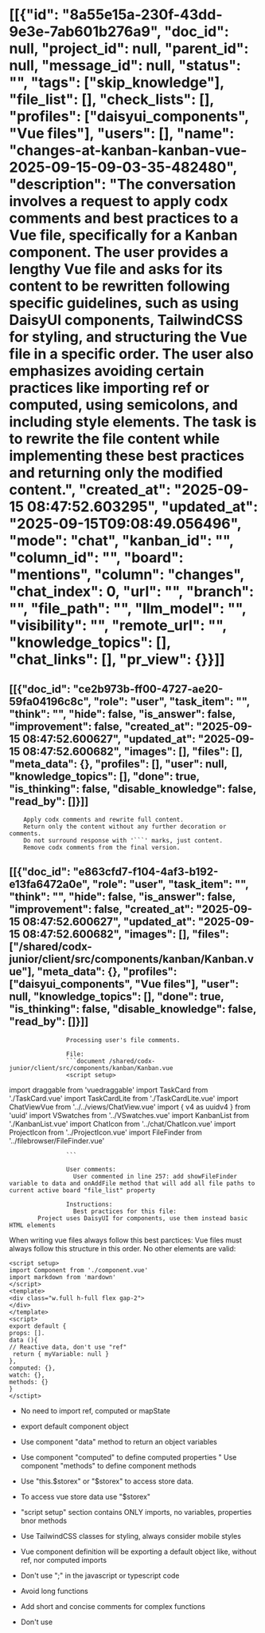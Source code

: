 # [[{"id": "8a55e15a-230f-43dd-9e3e-7ab601b276a9", "doc_id": null, "project_id": null, "parent_id": null, "message_id": null, "status": "", "tags": ["skip_knowledge"], "file_list": [], "check_lists": [], "profiles": ["daisyui_components", "Vue files"], "users": [], "name": "changes-at-kanban-kanban-vue-2025-09-15-09-03-35-482480", "description": "The conversation involves a request to apply codx comments and best practices to a Vue file, specifically for a Kanban component. The user provides a lengthy Vue file and asks for its content to be rewritten following specific guidelines, such as using DaisyUI components, TailwindCSS for styling, and structuring the Vue file in a specific order. The user also emphasizes avoiding certain practices like importing ref or computed, using semicolons, and including style elements. The task is to rewrite the file content while implementing these best practices and returning only the modified content.", "created_at": "2025-09-15 08:47:52.603295", "updated_at": "2025-09-15T09:08:49.056496", "mode": "chat", "kanban_id": "", "column_id": "", "board": "mentions", "column": "changes", "chat_index": 0, "url": "", "branch": "", "file_path": "", "llm_model": "", "visibility": "", "remote_url": "", "knowledge_topics": [], "chat_links": [], "pr_view": {}}]]
## [[{"doc_id": "ce2b973b-ff00-4727-ae20-59fa04196c8c", "role": "user", "task_item": "", "think": "", "hide": false, "is_answer": false, "improvement": false, "created_at": "2025-09-15 08:47:52.600627", "updated_at": "2025-09-15 08:47:52.600682", "images": [], "files": [], "meta_data": {}, "profiles": [], "user": null, "knowledge_topics": [], "done": true, "is_thinking": false, "disable_knowledge": false, "read_by": []}]]

        Apply codx comments and rewrite full content.
        Return only the content without any further decoration or comments.
        Do not surround response with '```' marks, just content.
        Remove codx comments from the final version.
        
## [[{"doc_id": "e863cfd7-f104-4af3-b192-e13fa6472a0e", "role": "user", "task_item": "", "think": "", "hide": false, "is_answer": false, "improvement": false, "created_at": "2025-09-15 08:47:52.600627", "updated_at": "2025-09-15 08:47:52.600682", "images": [], "files": ["/shared/codx-junior/client/src/components/kanban/Kanban.vue"], "meta_data": {}, "profiles": ["daisyui_components", "Vue files"], "user": null, "knowledge_topics": [], "done": true, "is_thinking": false, "disable_knowledge": false, "read_by": []}]]

                    Processing user's file comments.
                  
                    File:
                    ```document /shared/codx-junior/client/src/components/kanban/Kanban.vue
                    <script setup>
import draggable from 'vuedraggable'
import TaskCard from './TaskCard.vue'
import TaskCardLite from './TaskCardLite.vue'
import ChatViewVue from '../../views/ChatView.vue'
import { v4 as uuidv4 } from 'uuid'
import VSwatches from '../VSwatches.vue'
import KanbanList from './KanbanList.vue'
import ChatIcon from '../chat/ChatIcon.vue'
import ProjectIcon from '../ProjectIcon.vue'
import FileFinder from '../filebrowser/FileFinder.vue'
</script>

<template>
  <div class="h-full px-2" v-if="kanban?.boards">
    <div class="flex flex-col gap-2" v-if="!$projects.activeChat && !board">
      <div class="font-bold" v-if="topProjects?.length">Related projects</div>
      <div class="grid grid-cols-1 md:grid-cols-4 gap-4" v-if="$storex.projects.childProjects">
        <ProjectIcon v-for="project in topProjects" :key="project.project_id"
          :project="project" 
          :online="true" 
          :right="false"
          @click="$projects.setActiveProject(project)"
          />
      </div>
      
      <div v-if="lastUpdatedTasks?.length">
        <h1 class="px-2 text-2xl font-bold mb-4 flex justify-between">
          <div>Last tasks</div>
        </h1>
        <div class="grid grid-cols-2 grid-flow-row gap-2">
          <TaskCardLite @click="$projects.setActiveChat(task)" 
            :task="task" class="click h-40 overflow-hidden border rounded-md border-slate-600" v-for="task in lastUpdatedTasks" :key="task.id"/>
        </div>
      </div>

      <h1 class="px-2 text-2xl font-bold mb-4 flex justify-between">
        <div>Boards Dashboard</div>
        <input type="text" v-model="boardFilter" class="input input-sm input-bordered" placeholder="Search boards" />
        <button class="btn btn-sm btn-warning btn-outline" @click="showNewBoardModal">
          New kanban
        </button>
      </h1>
      <KanbanList
        :boards="filteredParentBoards"
        @select="selectBoard"
        @edit="onEditBoard"
        @new="showNewBoardModal"
        @delete="onDeleteBoard"
      />
    </div>

    <ChatViewVue
      class="h-full"
      @chats="onChatEditDone"
      @sub-task="createSubTask"
      @sub-tasks="createSubTasks"
      @chat="$projects.setActiveChat($event)"
      :kanban="activeBoard"
      :chat="$projects.activeChat"
      v-if="$projects.activeChat"
    />
    <div class="flex flex-col h-full" v-if="!$projects.activeChat && showKanban">
      <div class="flex gap-4 items-center">
        <div class="flex gap-2 items-center">
          <div tabindex="0" class="text-xl py-1 px-2 cursor-pointer flex items-center gap-2" @click="toggleDropdown">
            <button class="btn btn-sm" @click="selectBoard(parentBoard?.title)">
              <i class="fa-solid fa-caret-left"></i>
            </button>
            {{ activeBoard?.title }}
          </div>
        </div>
        <div class="grow"></div>
        <div class="flex gap-2 items-center">
          <div class="grow input input-sm input-bordered flex items-center gap-2">
            <input type="text" :class="{ hidden: !searchVisible }" v-model="filter" class="grow" placeholder="Search..." />
            <span class="cursor-pointer" v-if="filter" @click.stop="[filter = '', searchVisible = false]">
              <i class="fa-regular fa-circle-xmark"></i>
            </span>
            <span v-else><i class="fa-solid fa-filter click" @click="searchVisible = !searchVisible"></i></span>
          </div>
          <button class="btn btn-sm" @click="showColumnModal = true">
            <i class="fa-solid fa-table-columns"></i>
          </button>
          <div class="dropdown dropdown-left">
            <div tabindex="0" class="btn btn-sm mt-1">
              <i class="fa-solid fa-ellipsis-vertical"></i>
            </div>
            <ul tabindex="0" class="dropdown-content menu bg-base-100 rounded-box z-[1] w-52 p-2 shadow">
              <li @click="addNewFile"><a><i class="fa-solid fa-plus"></i> File</a></li>
              <li @click="showColumnModal = true"><a><i class="fa-solid fa-plus"></i> Column</a></li>
              <li @click="showNewBoardModal"><a><i class="fa-solid fa-plus"></i> Board</a></li>
              <li @click="addFile"><a><i class="fa-solid fa-plus"></i> File</a></li>
              <li @click="showChildrenBoards = !showChildrenBoards"><a><i class="fa-solid fa-eye"></i> Show Boards</a></li>
            </ul>
          </div>
        </div>
      </div>
      <div class="mt-3 grow relative flex flex-col gap-2">
        <div class="transition-all pb-2" v-if="showChildrenBoards">
          <KanbanList
            class="mb-2"
            :boards="childBoards"
            :options="{ addNew: false }"
            @select="selectBoard"
            @edit="onEditBoard"
            @new="showNewBoardModal"
          />
        </div>
        
        <draggable
          v-model="filteredColumns"
          group="columns"
          itemKey="id"
          :disabled="$ui.isMobile"
          @end="onColumnTaskListChanged"
          class="min-h-60 grid grid-flow-col overflow-x-scroll relative gap-2 justify-start"
        >
          <template #item="{ element: column }">
            <div class="bg-info/20 rounded-lg px-3 py-3 w-80 rounded overflow-auto h-full flex flex-col"
              :class="column.color && 'border-t-4'"
              :style="{ borderColor: column.color }"
            >
              <div class="group font-semibold font-sans tracking-wide text-sm flex gap-2 items-center">
                <div class="cursor-pointer w-6 h-6 flex items-center justify-center rounded-md group shadow-lg bg-base-100" 
                  :style="{ backgroundColor: column.color }" @click="openColumnPropertiesModal(column)">
                  <span class="hidden group-hover:block">
                    <i class="fa-solid fa-pen-to-square"></i>
                  </span>
                </div>
                <div class="flex gap-2 items-center grow">
                  <div>{{column.title}}</div>
                </div>
                <div class="flex gap-2 items-center">
                  <div class="dropdown dropdown-end">
                    <div tabindex="0" role="button" class="btn btn-sm m-1 flex items-center">
                      <span v-if="column.tasks?.length">({{ column.tasks.length }})</span>
                      <i class="mt-1 fa-solid fa-plus"></i>
                    </div>
                    <ul tabindex="0" class="dropdown-content menu bg-base-100 rounded-box z-[1] w-52 p-2 shadow">
                      <li class="flex gap-2" @click="newTask(column.title, 'chat')">
                        <a><ChatIcon mode="chat" /> Chat</a>
                      </li>
                      <li class="flex gap-2" @click="newTask(column.title, 'task')">
                        <a><ChatIcon mode="task" /> Document</a>
                      </li>
                      <li class="flex gap-2" @click="newTask(column.title, 'topic')">
                        <a><ChatIcon mode="topic" /> Discussion</a>
                      </li>
                      <li class="flex gap-2" @click="newTask(column.title, 'prview')">
                        <a><ChatIcon mode="prview" /> Changes review</a>
                      </li>
                      <li class="flex gap-2" @click="importTask(column.title)">
                        <a>Import task</a>
                      </li>
                    </ul>
                  </div>
                </div>
              </div>
              <div class="grow overflow-y-auto">
                <draggable
                  v-model="column.tasks"
                  group="tasks"
                  itemKey="id"
                  :disabled="$ui.isMobile"
                  @end="onColumnTaskListChanged(column)"
                  class="mt-3"
                >
                  <template #item="{ element: task }">
                    <task-card
                      v-if="taskMatchesFilter(task)"
                      :task="task"
                      :itemKey="'id'"
                      class="cursor-pointer bg-base-100 overflow-hidden mt-2"
                      :class="[lastUpdatedTask.id == task.id ? 'border boder-primary border-dashed':'',
                        (column.showSubTasks !== false) || !task.parent_id ? '' : 'hidden'
                      ]"
                      @click="openChat(task)"
                    />
                  </template>
                </draggable>
              </div>
            </div>
          </template>
        </draggable>
      </div>
    </div>
    <modal v-if="showBoardModal">
      <h2 class="font-bold text-3xl">{{ editBoard ? 'Edit Board' : 'Add New Board' }}</h2>
      <div class="collapse bg-contain"
        :style="`background-image:url('${ newBoardBackground }')`"
      >
        <input type="radio" name="newboard"  v-model="newBoardType" value="manual" />
        <div class="hidden collapse-title text-xl font-medium"><i class="fa-solid fa-gear"></i> Manual settings</div>
        <div class="collapse-content">
          <div class="text-xl text-info font-bold" v-if="activeBoard">Parent {{ activeBoard.title }}</div>
          <input type="text" v-model="newBoardName" placeholder="Enter board name" class="input input-bordered w-full mt-2"/>
          <input type="text" v-model="newBoardDescription" placeholder="Enter board description" class="input input-bordered w-full mt-2"/>
          <input type="text" v-model="newBoardBackground" placeholder="Enter board backgorund image" class="input input-bordered w-full mt-2"/>
          <select v-model="newBoardParent" class="select select-bordered w-full mt-2">
            <option v-for="board in boards" :key="board.id" :value="board.id">{{ board.title }}</option>
          </select>
        </div>
      </div>
      <div class="collapse hidden">
        <input type="radio" name="newboard" v-model="newBoardType" value="issue" />
        <div class="collapse-title text-xl font-medium"><i class="fa-solid fa-link"></i> From issue</div>
        <div class="collapse-content">
          <input type="text" v-model="newBoardIssueLink" placeholder="Enter isue url" class="input input-bordered w-full mt-2"/>
        </div>
      </div>

      <div class="modal-action">
        <button class="btn" @click="addOrUpdateBoard" :disabled="isBoardNameTaken || !newBoardName">Save</button>
        <button class="btn" @click="showBoardModal = false">Cancel</button>
      </div>
    </modal>
    <modal v-if="showColumnModal">
      <h2 class="font-bold text-lg">Add/Edit Column</h2>
      <div class="flex gap-1 items-center">
        <VSwatches v-model="columnColor" class="h-full mt-1" />
        <input type="text" v-model="columnTitle" placeholder="Enter column name"
          class="grow input input-bordered w-full"/>
        
      </div>
      <span v-if="editColumnError" class="text-error">{{ editColumnError }}</span>
      <div class="modal-action">
        <button class="btn" @click="addOrUpdateColumn">OK</button>
        <button class="btn" @click="showColumnModal = false">Cancel</button>
        <button class="btn btn-error" @click="deleteColumn">Delete</button>
        <div class="text-error text-xs" v-if="confirmDeleteColumn">
          Are you sure you want to delete this column? 
          All tasks will be removed.
        </div>
      </div>
      <div class="badge badge-error" v-if="editColumnError">{{ editColumnError }}</div>
    </modal>
    <modal v-if="showImportModalForColumn">
      <h2 class="font-bold text-lg">Import Task</h2>
      <div class="form-control">
        <label class="label cursor-pointer">
          <span class="label-text">Import from clipboard</span> 
          <input type="radio" name="importOptions" value="clipboard" v-model="importOption" class="radio" />
        </label>
        <label class="label cursor-pointer">
          <span class="label-text">Import from URL</span> 
          <input type="radio" name="importOptions" value="url" v-model="importOption" class="radio" />
        </label>
        <input v-if="importOption === 'url'" type="text" v-model="importUrl" placeholder="Paste URL here" class="input input-bordered w-full mt-2"/>
      </div>
      <div class="modal-action">
        <button class="btn" @click="confirmImportTask">Import</button>
        <button class="btn" @click="showImportModalForColumn = false">Cancel</button>
      </div>
    </modal>
    <modal close="true" @close="showFileFinder = false" v-if="showFileFinder">
      <FileFinder @select="onAddFile" />
      @codx-ok, please-wait...: add showFileFinder variable to data and onAddFile method that will add all file paths to current active board "file_list" property
    </modal>
  </div>
</template>

<script>
const ALL_BOARD_TITLE_ID = '$ALL'
const FILES_COLUMN = '__files__'
export default {
  data() {
    return {
      boardFilter: '',
      filter: null,
      showBoardModal: false,
      showColumnModal: false,
      newBoardType: 'manual',
      newBoardIssueLink: '',
      newBoardName: '',
      newBoardDescription: '',
      newBoardBackground: '',
      newBoardBranch: '',
      newBoardParent: null,
      columnTitle: '',
      columnColor: '#000000',
      isDropdownOpen: false,
      selectedColumn: null,
      editColumnError: null,
      columns: [],
      selectedTemplate: null,
      showChildrenBoards: false,
      editBoard: null,
      originalBoardName: null,
      filteredColumns: [],
      confirmDeleteColumn: false,
      showImportModalForColumn: null,
      importOption: 'clipboard',
      importUrl: '',
      searchVisible: false
    }
  },
  created() {
    this.projectChanged()
  },
  computed: {
    topProjects() {
      const children = this.$storex.projects.childProjects
      const parent = this.$project.parentProject
      return parent ? [parent, ...children] : children
    },
    filteredParentBoards() {
      return this.parentBoards.filter(board => 
        board.title.toLowerCase().includes(this.boardFilter.toLowerCase())
      )
    },
    board() {
      return this.$projects.activeBoard
    },
    lastUpdatedTask() {
      return this.visibleTasks.sort((a, b) => 
        (a.updated_at || new Date(1900, 1, 1)) > 
        (b.updated_at || new Date(1900, 1, 1)) ? -1 : 1)
        .slice(0, 1)[0] || {}
    },
    lastUpdatedTasks() {
      return this.chats.sort((a, b) => 
        (a.updated_at || new Date(1900, 1, 1)) > 
        (b.updated_at || new Date(1900, 1, 1)) ? -1 : 1)
        .slice(0, 3) || []
    },
    showKanban() {
      return this.kanban && this.activeKanbanBoard
    },
    kanban() {
      return this.$projects.kanban
    },
    activeKanbanBoard() {
      return this.kanban.boards[this.board]
    },
    chats() {
      const allChats = this.$projects.allChats
      return Object.values(allChats || {}).map(c => ({
        ...c,
        column: c.column || '--none--'
      }))
    },
    chat() {
      return this.$projects.activeChat
    },
    project() {
      return this.$projects.activeProject
    },
    activeBoard() {
      return this.boards[this.$projects.activeBoard]
    },
    boardColumns() {
      return this.boards[this.board]?.columns
    },
    columnList() {
      return (this.boards[this.board]?.columns?.map(c => c.title) || [])
    },
    parentBoard() {
      return this.boards[this.activeBoard?.parent_id]
    },
    boards() {
      const { kanban: { boards }, chats } = this
      return [
        ...Object.keys(boards).map(board => ({
          ...boards[board],
          id: board,
          title: board
        }))
      ].reduce((acc, b) => ({ ...acc, [b.id]: {
        ...b,
        tasks: chats.filter(c => !c.message_id && (b.id === ALL_BOARD_TITLE_ID || c.board === b.id))
      }}), {})
    },
    parentBoards() {
      return Object.values(this.boards).filter(b => !b.parent_id)
    },
    childBoards() {
      return Object.values(this.boards).filter(b => b.parent_id === this.activeBoard?.id)
    },
    visibleTasks() {
      return this.filteredColumns.reduce((a, b) => a.concat(b.tasks || []), [])
    },
    templates() {
      return this.$projects.kanbanTemplates
    },
    isBoardNameTaken() {
      return this.newBoardName && this.newBoardName !== this.originalBoardName && this.kanban.boards[this.newBoardName]
    }
  },
  watch: {
    filter(newValue, oldValue) {
      if ((!newValue && oldValue) || newValue?.length > 3) {
        this.buildKanban()
      }
    },
    project() {
      this.projectChanged()
    },
    chats(newValue, oldValue) {
      if (newValue.map(c => c.id).sort().join()
      !== oldValue.map(c => c.id).sort().join())
      this.buildColumns()
    },
    kanban() {
      this.buildKanban()
    }
  },
  methods: {
    buildFilteredColumns() {
      if (!this.filter) {
        this.filteredColumns = this.columns
      } else {
        const filterText = this.filter.toLowerCase()
        this.filteredColumns = this.columns.map(column => {
          const filteredTasks = column.tasks.filter(task => {
            const taskNameMatches = task.name.toLowerCase().includes(filterText)
            const messageContentMatches = task.messages?.some(message =>
              message.content.toLowerCase().includes(filterText)
            )
            return taskNameMatches || messageContentMatches
          })
          return { ...column, tasks: filteredTasks }
        })
      }
    },
    async projectChanged() {
      await this.$projects.loadKanban()
      this.selectBoard()
      this.buildKanban()
    },
    toggleDropdown() {
      this.isDropdownOpen = !this.isDropdownOpen
    },
    async selectBoard(board) {
      this.$projects.setActiveBoard(board)
      this.isDropdownOpen = false
      await this.$projects.loadChats()
      if (board && this.kanban.boards[board] && !this.kanban.boards[board].active) {
        Object.keys(this.kanban.boards)
          .filter(b => this.kanban.boards[b])
          .forEach(b => this.kanban.boards[b].active = (b === board))
        this.kanban.boards[board].last_update = new Date().toISOString()
        this.saveKanban()
      }
      this.buildKanban()
      this.showChildrenBoards = !!this.childBoards?.length
    },
    async editKanban(board) {
      if (!this.newBoardName.trim()) {
        return
      }
      board.title = this.newBoardName
      board.description = this.newBoardDescription
      board.background = this.newBoardBackground
      board.last_update = new Date().toISOString()
      board.parent_id = this.newBoardParent
      await this.saveKanban()
    },
    async createNewChat(base) {
      return this.$projects.createNewChat({
        ...base,
        id: uuidv4(),
        board: this.board || 'Default',
      })
    },
    addNewFile() {
      this.newTask(FILES_COLUMN)
    },
    newTask(column, mode) {
      this.createNewChat({
        column,
        name: 'New Task',
        mode: mode || 'chat',
        profiles: []
      })
    },
    async importTask(column) {
      this.showImportModalForColumn = column
    },
    async confirmImportTask() {
      const column = this.activeBoard?.columns?.find(c => c.title === this.columnTitle)
      if (this.importOption === 'clipboard') {
        const clipboardContent = await navigator.clipboard.readText()
        const existingChat = JSON.parse(clipboardContent)
        const newChat = await this.createNewChat({
          ...existingChat,
          id: null,
          column
        })
        this.$projects.saveChat(newChat)
      } else if (this.importOption === 'url') {
        const chat = {
          board: this.board || 'Default',
          column: this.showImportModalForColumn,
          name: 'Import from url',
          mode: 'chat',
          url: this.importUrl
        }
        await this.$projects.createNewChatFromUrl(chat)
      }
      this.showImportModalForColumn = null
      this.importUrl = null
    },
    async buildKanban() {
      if (this.kanban) {
        this.buildColumns()
      }
    },
    buildColumns() {
      const columnTitles = this.columnList
      const cloumnChats = this.kanban.boards[this.board]?.columns?.chats || []
      this.columns = columnTitles
        .map((col, ix) => {
          const boardColumn = this.boards[this.board]?.columns?.find(bc => bc.title === col)||{}
          const getChatIndex = c => {
            return cloumnChats.findIndex(kc => kc.id === c.id)
          }
          return {
            title: col,
            ...boardColumn,
            tasks: this.activeBoard.tasks
              .filter(t => (t.column || '--none--') === col)
              .sort((a, b) => getChatIndex(a) < getChatIndex(b) ? -1 : 1),
            position: ix
          }
        }).sort((a, b) => a.position < b.position ? -1: 1)
        || []
        this.buildFilteredColumns()
    },
    async onColumnTaskListChanged() {
      if (this.$ui.isMobile) {
        return
      }
      const kboard = this.kanban.boards[this.board]
      kboard.columns = await Promise.all(this.filteredColumns.map(async (column, ix) => {
        const kcolumn = kboard.columns.find(kc => kc.id === column.id)
        kcolumn.chats = column.tasks.map(t => t.id)
        await Promise.all(column.tasks.filter(t => t.column !== column.title)
          .map(task => this.$storex.projects.saveChatInfo({ ...task, column: column.title })))
        return kcolumn
      }))
      kboard.last_update = new Date().toISOString()
      this.saveKanban()
    },
    async openChat(element) {
      if (element.id === -1) {
        this.newChat()
      } else {
        await this.$projects.setActiveChat(element)
      }
    },
    async onChatEditDone(board) {
      if (this.board !== board) {
        this.selectBoard(board)
      }
      await this.$projects.setActiveChat()
      this.buildKanban()
    },
    async createSubTask({ parent, name, description, project_id, parent_id, message_id, file_list }) {
      const chat = await this.createNewChat({
        board: parent.board,
        name,
        column: parent.column,
        parent_id: parent_id || parent.id,
        message_id,
        project_id: project_id || parent.project_id,
        messages: description ? [{ role: 'user', content: description }] : [],
        file_list
      })
      
      this.$projects.saveChat(chat)
      if (description) {
        this.$storex.projects.chatWihProject(chat)
      }
    },
    async createSubTasks(event) {
      this.$projects.createSubtasks(event)
    },
    async addOrUpdateColumn() {
      this.columnTitle = this.columnTitle.trim()
      if (!this.columnTitle) {
        return this.resetColumnModal()
      }
      const existingColumnTitle = this.activeKanbanBoard.columns.find(c => c.title === this.columnTitle)
      if (existingColumnTitle && existingColumnTitle.id !== this.selectedColumn?.id) {
        this.editColumnError = 'Name already used'
        return
      }
      if (this.selectedColumn) {
        this.selectedColumn.title = this.columnTitle
        this.selectedColumn.color = this.columnColor
      } else {
        const newColumn = {
          id: uuidv4(),
          title: this.columnTitle,
          color: this.columnColor
        }
        this.activeBoard.columns.push(newColumn)
      }
      this.activeBoard.last_update = new Date().toISOString()
      await this.saveKanban()
      this.resetColumnModal()
      this.buildKanban()
    },
    async deleteColumn() {
      if (this.confirmDeleteColumn) {
        this.resetColumnModal()
        this.activeKanbanBoard.columns = this.activeKanbanBoard.columns.filter(
          column => column.id !== this.selectedColumn.id
        )
        await this.saveKanban()
      }
      this.confirmDeleteColumn = !this.confirmDeleteColumn
    },
    resetColumnModal() {
      this.showColumnModal = false
      this.columnTitle = ''
      this.columnColor = '#000000'
      this.selectedColumn = null
      this.editColumnError = null
    },
    async addOrUpdateBoard() {
      const oldBoardName = this.originalBoardName
      const boardName = this.newBoardName.trim()
      let board = this.editBoard ? this.kanban.boards[oldBoardName] :
                                    {
                                      title: boardName,
                                      columns: [],
                                    }
      if (this.editBoard && boardName !== this.originalBoardName) {
        delete this.kanban.boards[oldBoardName]
        board.title = boardName
        this.chats.forEach(chat => {
          if (chat.board === oldBoardName) {
            chat.board = boardName
            this.$projects.saveChatInfo(chat)
          }
        })
      }
      
      this.kanban.boards[boardName] = board 
      board.description = this.newBoardDescription?.trim()
      board.background = this.newBoardBackground?.trim()
      board.parent_id = this.newBoardParent

      await this.saveKanban()
      this.showBoardModal = false
      this.resetNewBoardInfo()
      this.buildKanban()
    },
    resetNewBoardInfo () {
      this.newBoardName = ''
      this.newBoardDescription = ''
      this.newBoardParent = null
      this.newBoardBackground = ''
      this.newBoardBranch = ''
      this.selectedTemplate = null
      this.newBoardIssueLink = ''
    },
    openColumnPropertiesModal(column) {
      this.selectedColumn = this.activeKanbanBoard.columns.find(c => c.id === column.id)
      this.columnTitle = column?.title
      this.columnColor = column?.color || '#000000'
      this.showColumnModal = true
    },
    async saveKanban() {
      await this.$projects.saveKanban()
    },
    showNewBoardModal() {
      this.newBoardName = null
      this.newBoardDescription = null
      this.showBoardModal = true
      this.newBoardParent = this.activeBoard?.id
    },
    taskMatchesFilter(task) {
      const filterText = this.filter?.toLowerCase() || ''
      const taskNameMatches = task.name.toLowerCase().includes(filterText)
      const messageContentMatches = task.messages?.some(message =>
        message.content.toLowerCase().includes(filterText)
      )
      return taskNameMatches || messageContentMatches
    },
    onEditBoard(board) {
      this.editBoard = board
      this.originalBoardName = board.title
      this.newBoardBackground = board.background
      this.newBoardDescription = board.description
      this.newBoardName = board.title
      this.newBoardParent = board.parent_id
      this.showBoardModal = true
    },
    onDeleteBoard(board) {
      this.$projects.deleteBoard(board)
    }
  }
}
</script>
                    ```

                    User comments:
                      User commented in line 257: add showFileFinder variable to data and onAddFile method that will add all file paths to current active board "file_list" property
                    
                    Instructions:
                      Best practices for this file:
            Project uses DaisyUI for components, use them instead basic HTML elements
When writing vue files always follow this best parctices:
Vue files must always follow this structure in this order.
No other elements are valid:
```example vue file
<script setup>
import Component from './component.vue'
import markdown from 'mardown'
</script>
<template>
<div class="w.full h-full flex gap-2">
</div>
</template>
<script>
export default {
props: [].
data (){
// Reactive data, don't use "ref"
 return { myVariable: null }
},
computed: {},
watch: {},
methods: {}
}
</sctipt>
```
* No need to import ref, computed or mapState 
* export default component object
* Use component "data" method to return an object variables
* Use component "computed" to define computed properties
" Use component "methods" to define component methods 
* Use "this.$storex" or "$storex" to access store data.
* To access vue store data use "$storex"
* "script setup" section contains ONLY imports, no variables, properties bnor methods
* Use TailwindCSS classes for styling, always consider mobile styles
* Vue component definition will be exporting a default object like, without ref, nor computed imports
* Don't use ";" in the javascript or typescript code
* Avoid long functions
* Add short and concise comments for complex functions
* Don't use <style> elements, use TailWindCSS classes
            
                      Apply all comments to the document and return a final version.
                      Pay attention to do not loose any detail or part of the document.
                      Return only the file content 
                    
## [[{"doc_id": "b911a691-ca0d-48f8-8271-82641f205bf0", "role": "assistant", "task_item": "", "think": null, "hide": false, "is_answer": false, "improvement": false, "created_at": "2025-09-15 08:47:52.600627", "updated_at": "2025-09-15 08:47:52.600682", "images": [], "files": [], "meta_data": {"time_taken": 310.2651336193085, "first_chunk_time_taken": 0.00014400482177734375, "model": "openai/gpt-4o"}, "profiles": ["daisyui_components", "Vue files"], "user": null, "knowledge_topics": [], "done": true, "is_thinking": false, "disable_knowledge": false, "read_by": []}]]
<script setup>
import draggable from 'vuedraggable'
import TaskCard from './TaskCard.vue'
import TaskCardLite from './TaskCardLite.vue'
import ChatViewVue from '../../views/ChatView.vue'
import { v4 as uuidv4 } from 'uuid'
import VSwatches from '../VSwatches.vue'
import KanbanList from './KanbanList.vue'
import ChatIcon from '../chat/ChatIcon.vue'
import ProjectIcon from '../ProjectIcon.vue'
import FileFinder from '../filebrowser/FileFinder.vue'
</script>

<template>
  <div class="h-full px-2" v-if="kanban?.boards">
    <div class="flex flex-col gap-2" v-if="!$projects.activeChat && !board">
      <div class="font-bold" v-if="topProjects?.length">Related projects</div>
      <div class="grid grid-cols-1 md:grid-cols-4 gap-4" v-if="$storex.projects.childProjects">
        <ProjectIcon v-for="project in topProjects" :key="project.project_id"
          :project="project" 
          :online="true" 
          :right="false"
          @click="$projects.setActiveProject(project)"
          />
      </div>
      
      <div v-if="lastUpdatedTasks?.length">
        <h1 class="px-2 text-2xl font-bold mb-4 flex justify-between">
          <div>Last tasks</div>
        </h1>
        <div class="grid grid-cols-2 grid-flow-row gap-2">
          <TaskCardLite @click="$projects.setActiveChat(task)" 
            :task="task" class="click h-40 overflow-hidden border rounded-md border-slate-600" v-for="task in lastUpdatedTasks" :key="task.id"/>
        </div>
      </div>

      <h1 class="px-2 text-2xl font-bold mb-4 flex justify-between">
        <div>Boards Dashboard</div>
        <input type="text" v-model="boardFilter" class="input input-sm input-bordered" placeholder="Search boards" />
        <button class="btn btn-sm btn-warning btn-outline" @click="showNewBoardModal">
          New kanban
        </button>
      </h1>
      <KanbanList
        :boards="filteredParentBoards"
        @select="selectBoard"
        @edit="onEditBoard"
        @new="showNewBoardModal"
        @delete="onDeleteBoard"
      />
    </div>

    <ChatViewVue
      class="h-full"
      @chats="onChatEditDone"
      @sub-task="createSubTask"
      @sub-tasks="createSubTasks"
      @chat="$projects.setActiveChat($event)"
      :kanban="activeBoard"
      :chat="$projects.activeChat"
      v-if="$projects.activeChat"
    />
    <div class="flex flex-col h-full" v-if="!$projects.activeChat && showKanban">
      <div class="flex gap-4 items-center">
        <div class="flex gap-2 items-center">
          <div tabindex="0" class="text-xl py-1 px-2 cursor-pointer flex items-center gap-2" @click="toggleDropdown">
            <button class="btn btn-sm" @click="selectBoard(parentBoard?.title)">
              <i class="fa-solid fa-caret-left"></i>
            </button>
            {{ activeBoard?.title }}
          </div>
        </div>
        <div class="grow"></div>
        <div class="flex gap-2 items-center">
          <div class="grow input input-sm input-bordered flex items-center gap-2">
            <input type="text" :class="{ hidden: !searchVisible }" v-model="filter" class="grow" placeholder="Search..." />
            <span class="cursor-pointer" v-if="filter" @click.stop="[filter = '', searchVisible = false]">
              <i class="fa-regular fa-circle-xmark"></i>
            </span>
            <span v-else><i class="fa-solid fa-filter click" @click="searchVisible = !searchVisible"></i></span>
          </div>
          <button class="btn btn-sm" @click="showColumnModal = true">
            <i class="fa-solid fa-table-columns"></i>
          </button>
          <div class="dropdown dropdown-left">
            <div tabindex="0" class="btn btn-sm mt-1">
              <i class="fa-solid fa-ellipsis-vertical"></i>
            </div>
            <ul tabindex="0" class="dropdown-content menu bg-base-100 rounded-box z-[1] w-52 p-2 shadow">
              <li @click="addNewFile"><a><i class="fa-solid fa-plus"></i> File</a></li>
              <li @click="showColumnModal = true"><a><i class="fa-solid fa-plus"></i> Column</a></li>
              <li @click="showNewBoardModal"><a><i class="fa-solid fa-plus"></i> Board</a></li>
              <li @click="addFile"><a><i class="fa-solid fa-plus"></i> File</a></li>
              <li @click="showChildrenBoards = !showChildrenBoards"><a><i class="fa-solid fa-eye"></i> Show Boards</a></li>
            </ul>
          </div>
        </div>
      </div>
      <div class="mt-3 grow relative flex flex-col gap-2">
        <div class="transition-all pb-2" v-if="showChildrenBoards">
          <KanbanList
            class="mb-2"
            :boards="childBoards"
            :options="{ addNew: false }"
            @select="selectBoard"
            @edit="onEditBoard"
            @new="showNewBoardModal"
          />
        </div>
        
        <draggable
          v-model="filteredColumns"
          group="columns"
          itemKey="id"
          :disabled="$ui.isMobile"
          @end="onColumnTaskListChanged"
          class="min-h-60 grid grid-flow-col overflow-x-scroll relative gap-2 justify-start"
        >
          <template #item="{ element: column }">
            <div class="bg-info/20 rounded-lg px-3 py-3 w-80 rounded overflow-auto h-full flex flex-col"
              :class="column.color && 'border-t-4'"
              :style="{ borderColor: column.color }"
            >
              <div class="group font-semibold font-sans tracking-wide text-sm flex gap-2 items-center">
                <div class="cursor-pointer w-6 h-6 flex items-center justify-center rounded-md group shadow-lg bg-base-100" 
                  :style="{ backgroundColor: column.color }" @click="openColumnPropertiesModal(column)">
                  <span class="hidden group-hover:block">
                    <i class="fa-solid fa-pen-to-square"></i>
                  </span>
                </div>
                <div class="flex gap-2 items-center grow">
                  <div>{{column.title}}</div>
                </div>
                <div class="flex gap-2 items-center">
                  <div class="dropdown dropdown-end">
                    <div tabindex="0" role="button" class="btn btn-sm m-1 flex items-center">
                      <span v-if="column.tasks?.length">({{ column.tasks.length }})</span>
                      <i class="mt-1 fa-solid fa-plus"></i>
                    </div>
                    <ul tabindex="0" class="dropdown-content menu bg-base-100 rounded-box z-[1] w-52 p-2 shadow">
                      <li class="flex gap-2" @click="newTask(column.title, 'chat')">
                        <a><ChatIcon mode="chat" /> Chat</a>
                      </li>
                      <li class="flex gap-2" @click="newTask(column.title, 'task')">
                        <a><ChatIcon mode="task" /> Document</a>
                      </li>
                      <li class="flex gap-2" @click="newTask(column.title, 'topic')">
                        <a><ChatIcon mode="topic" /> Discussion</a>
                      </li>
                      <li class="flex gap-2" @click="newTask(column.title, 'prview')">
                        <a><ChatIcon mode="prview" /> Changes review</a>
                      </li>
                      <li class="flex gap-2" @click="importTask(column.title)">
                        <a>Import task</a>
                      </li>
                    </ul>
                  </div>
                </div>
              </div>
              <div class="grow overflow-y-auto">
                <draggable
                  v-model="column.tasks"
                  group="tasks"
                  itemKey="id"
                  :disabled="$ui.isMobile"
                  @end="onColumnTaskListChanged(column)"
                  class="mt-3"
                >
                  <template #item="{ element: task }">
                    <task-card
                      v-if="taskMatchesFilter(task)"
                      :task="task"
                      :itemKey="'id'"
                      class="cursor-pointer bg-base-100 overflow-hidden mt-2"
                      :class="[lastUpdatedTask.id == task.id ? 'border boder-primary border-dashed':'',
                        (column.showSubTasks !== false) || !task.parent_id ? '' : 'hidden'
                      ]"
                      @click="openChat(task)"
                    />
                  </template>
                </draggable>
              </div>
            </div>
          </template>
        </draggable>
      </div>
    </div>
    <modal v-if="showBoardModal">
      <h2 class="font-bold text-3xl">{{ editBoard ? 'Edit Board' : 'Add New Board' }}</h2>
      <div class="collapse bg-contain"
        :style="`background-image:url('${ newBoardBackground }')`"
      >
        <input type="radio" name="newboard"  v-model="newBoardType" value="manual" />
        <div class="hidden collapse-title text-xl font-medium"><i class="fa-solid fa-gear"></i> Manual settings</div>
        <div class="collapse-content">
          <div class="text-xl text-info font-bold" v-if="activeBoard">Parent {{ activeBoard.title }}</div>
          <input type="text" v-model="newBoardName" placeholder="Enter board name" class="input input-bordered w-full mt-2"/>
          <input type="text" v-model="newBoardDescription" placeholder="Enter board description" class="input input-bordered w-full mt-2"/>
          <input type="text" v-model="newBoardBackground" placeholder="Enter board backgorund image" class="input input-bordered w-full mt-2"/>
          <select v-model="newBoardParent" class="select select-bordered w-full mt-2">
            <option v-for="board in boards" :key="board.id" :value="board.id">{{ board.title }}</option>
          </select>
        </div>
      </div>
      <div class="collapse hidden">
        <input type="radio" name="newboard" v-model="newBoardType" value="issue" />
        <div class="collapse-title text-xl font-medium"><i class="fa-solid fa-link"></i> From issue</div>
        <div class="collapse-content">
          <input type="text" v-model="newBoardIssueLink" placeholder="Enter isue url" class="input input-bordered w-full mt-2"/>
        </div>
      </div>

      <div class="modal-action">
        <button class="btn" @click="addOrUpdateBoard" :disabled="isBoardNameTaken || !newBoardName">Save</button>
        <button class="btn" @click="showBoardModal = false">Cancel</button>
      </div>
    </modal>
    <modal v-if="showColumnModal">
      <h2 class="font-bold text-lg">Add/Edit Column</h2>
      <div class="flex gap-1 items-center">
        <VSwatches v-model="columnColor" class="h-full mt-1" />
        <input type="text" v-model="columnTitle" placeholder="Enter column name"
          class="grow input input-bordered w-full"/>
        
      </div>
      <span v-if="editColumnError" class="text-error">{{ editColumnError }}</span>
      <div class="modal-action">
        <button class="btn" @click="addOrUpdateColumn">OK</button>
        <button class="btn" @click="showColumnModal = false">Cancel</button>
        <button class="btn btn-error" @click="deleteColumn">Delete</button>
        <div class="text-error text-xs" v-if="confirmDeleteColumn">
          Are you sure you want to delete this column? 
          All tasks will be removed.
        </div>
      </div>
      <div class="badge badge-error" v-if="editColumnError">{{ editColumnError }}</div>
    </modal>
    <modal v-if="showImportModalForColumn">
      <h2 class="font-bold text-lg">Import Task</h2>
      <div class="form-control">
        <label class="label cursor-pointer">
          <span class="label-text">Import from clipboard</span> 
          <input type="radio" name="importOptions" value="clipboard" v-model="importOption" class="radio" />
        </label>
        <label class="label cursor-pointer">
          <span class="label-text">Import from URL</span> 
          <input type="radio" name="importOptions" value="url" v-model="importOption" class="radio" />
        </label>
        <input v-if="importOption === 'url'" type="text" v-model="importUrl" placeholder="Paste URL here" class="input input-bordered w-full mt-2"/>
      </div>
      <div class="modal-action">
        <button class="btn" @click="confirmImportTask">Import</button>
        <button class="btn" @click="showImportModalForColumn = false">Cancel</button>
      </div>
    </modal>
    <modal close="true" @close="showFileFinder = false" v-if="showFileFinder">
      <FileFinder @select="onAddFile" />
    </modal>
  </div>
</template>

<script>
const ALL_BOARD_TITLE_ID = '$ALL'
const FILES_COLUMN = '__files__'
export default {
  data() {
    return {
      boardFilter: '',
      filter: null,
      showBoardModal: false,
      showColumnModal: false,
      newBoardType: 'manual',
      newBoardIssueLink: '',
      newBoardName: '',
      newBoardDescription: '',
      newBoardBackground: '',
      newBoardBranch: '',
      newBoardParent: null,
      columnTitle: '',
      columnColor: '#000000',
      isDropdownOpen: false,
      selectedColumn: null,
      editColumnError: null,
      columns: [],
      selectedTemplate: null,
      showChildrenBoards: false,
      editBoard: null,
      originalBoardName: null,
      filteredColumns: [],
      confirmDeleteColumn: false,
      showImportModalForColumn: null,
      importOption: 'clipboard',
      importUrl: '',
      searchVisible: false,
      showFileFinder: false // Added showFileFinder variable
    }
  },
  created() {
    this.projectChanged()
  },
  computed: {
    topProjects() {
      const children = this.$storex.projects.childProjects
      const parent = this.$project.parentProject
      return parent ? [parent, ...children] : children
    },
    filteredParentBoards() {
      return this.parentBoards.filter(board => 
        board.title.toLowerCase().includes(this.boardFilter.toLowerCase())
      )
    },
    board() {
      return this.$projects.activeBoard
    },
    lastUpdatedTask() {
      return this.visibleTasks.sort((a, b) => 
        (a.updated_at || new Date(1900, 1, 1)) > 
        (b.updated_at || new Date(1900, 1, 1)) ? -1 : 1)
        .slice(0, 1)[0] || {}
    },
    lastUpdatedTasks() {
      return this.chats.sort((a, b) => 
        (a.updated_at || new Date(1900, 1, 1)) > 
        (b.updated_at || new Date(1900, 1, 1)) ? -1 : 1)
        .slice(0, 3) || []
    },
    showKanban() {
      return this.kanban && this.activeKanbanBoard
    },
    kanban() {
      return this.$projects.kanban
    },
    activeKanbanBoard() {
      return this.kanban.boards[this.board]
    },
    chats() {
      const allChats = this.$projects.allChats
      return Object.values(allChats || {}).map(c => ({
        ...c,
        column: c.column || '--none--'
      }))
    },
    chat() {
      return this.$projects.activeChat
    },
    project() {
      return this.$projects.activeProject
    },
    activeBoard() {
      return this.boards[this.$projects.activeBoard]
    },
    boardColumns() {
      return this.boards[this.board]?.columns
    },
    columnList() {
      return (this.boards[this.board]?.columns?.map(c => c.title) || [])
    },
    parentBoard() {
      return this.boards[this.activeBoard?.parent_id]
    },
    boards() {
      const { kanban: { boards }, chats } = this
      return [
        ...Object.keys(boards).map(board => ({
          ...boards[board],
          id: board,
          title: board
        }))
      ].reduce((acc, b) => ({ ...acc, [b.id]: {
        ...b,
        tasks: chats.filter(c => !c.message_id && (b.id === ALL_BOARD_TITLE_ID || c.board === b.id))
      }}), {})
    },
    parentBoards() {
      return Object.values(this.boards).filter(b => !b.parent_id)
    },
    childBoards() {
      return Object.values(this.boards).filter(b => b.parent_id === this.activeBoard?.id)
    },
    visibleTasks() {
      return this.filteredColumns.reduce((a, b) => a.concat(b.tasks || []), [])
    },
    templates() {
      return this.$projects.kanbanTemplates
    },
    isBoardNameTaken() {
      return this.newBoardName && this.newBoardName !== this.originalBoardName && this.kanban.boards[this.newBoardName]
    }
  },
  watch: {
    filter(newValue, oldValue) {
      if ((!newValue && oldValue) || newValue?.length > 3) {
        this.buildKanban()
      }
    },
    project() {
      this.projectChanged()
    },
    chats(newValue, oldValue) {
      if (newValue.map(c => c.id).sort().join()
      !== oldValue.map(c => c.id).sort().join())
      this.buildColumns()
    },
    kanban() {
      this.buildKanban()
    }
  },
  methods: {
    buildFilteredColumns() {
      if (!this.filter) {
        this.filteredColumns = this.columns
      } else {
        const filterText = this.filter.toLowerCase()
        this.filteredColumns = this.columns.map(column => {
          const filteredTasks = column.tasks.filter(task => {
            const taskNameMatches = task.name.toLowerCase().includes(filterText)
            const messageContentMatches = task.messages?.some(message =>
              message.content.toLowerCase().includes(filterText)
            )
            return taskNameMatches || messageContentMatches
          })
          return { ...column, tasks: filteredTasks }
        })
      }
    },
    async projectChanged() {
      await this.$projects.loadKanban()
      this.selectBoard()
      this.buildKanban()
    },
    toggleDropdown() {
      this.isDropdownOpen = !this.isDropdownOpen
    },
    async selectBoard(board) {
      this.$projects.setActiveBoard(board)
      this.isDropdownOpen = false
      await this.$projects.loadChats()
      if (board && this.kanban.boards[board] && !this.kanban.boards[board].active) {
        Object.keys(this.kanban.boards)
          .filter(b => this.kanban.boards[b])
          .forEach(b => this.kanban.boards[b].active = (b === board))
        this.kanban.boards[board].last_update = new Date().toISOString()
        this.saveKanban()
      }
      this.buildKanban()
      this.showChildrenBoards = !!this.childBoards?.length
    },
    async editKanban(board) {
      if (!this.newBoardName.trim()) {
        return
      }
      board.title = this.newBoardName
      board.description = this.newBoardDescription
      board.background = this.newBoardBackground
      board.last_update = new Date().toISOString()
      board.parent_id = this.newBoardParent
      await this.saveKanban()
    },
    async createNewChat(base) {
      return this.$projects.createNewChat({
        ...base,
        id: uuidv4(),
        board: this.board || 'Default',
      })
    },
    addNewFile() {
      this.newTask(FILES_COLUMN)
    },
    newTask(column, mode) {
      this.createNewChat({
        column,
        name: 'New Task',
        mode: mode || 'chat',
        profiles: []
      })
    },
    async importTask(column) {
      this.showImportModalForColumn = column
    },
    async confirmImportTask() {
      const column = this.activeBoard?.columns?.find(c => c.title === this.columnTitle)
      if (this.importOption === 'clipboard') {
        const clipboardContent = await navigator.clipboard.readText()
        const existingChat = JSON.parse(clipboardContent)
        const newChat = await this.createNewChat({
          ...existingChat,
          id: null,
          column
        })
        this.$projects.saveChat(newChat)
      } else if (this.importOption === 'url') {
        const chat = {
          board: this.board || 'Default',
          column: this.showImportModalForColumn,
          name: 'Import from url',
          mode: 'chat',
          url: this.importUrl
        }
        await this.$projects.createNewChatFromUrl(chat)
      }
      this.showImportModalForColumn = null
      this.importUrl = null
    },
    async buildKanban() {
      if (this.kanban) {
        this.buildColumns()
      }
    },
    buildColumns() {
      const columnTitles = this.columnList
      const cloumnChats = this.kanban.boards[this.board]?.columns?.chats || []
      this.columns = columnTitles
        .map((col, ix) => {
          const boardColumn = this.boards[this.board]?.columns?.find(bc => bc.title === col)||{}
          const getChatIndex = c => {
            return cloumnChats.findIndex(kc => kc.id === c.id)
          }
          return {
            title: col,
            ...boardColumn,
            tasks: this.activeBoard.tasks
              .filter(t => (t.column || '--none--') === col)
              .sort((a, b) => getChatIndex(a) < getChatIndex(b) ? -1 : 1),
            position: ix
          }
        }).sort((a, b) => a.position < b.position ? -1: 1)
        || []
        this.buildFilteredColumns()
    },
    async onColumnTaskListChanged() {
      if (this.$ui.isMobile) {
        return
      }
      const kboard = this.kanban.boards[this.board]
      kboard.columns = await Promise.all(this.filteredColumns.map(async (column, ix) => {
        const kcolumn = kboard.columns.find(kc => kc.id === column.id)
        kcolumn.chats = column.tasks.map(t => t.id)
        await Promise.all(column.tasks.filter(t => t.column !== column.title)
          .map(task => this.$storex.projects.saveChatInfo({ ...task, column: column.title })))
        return kcolumn
      }))
      kboard.last_update = new Date().toISOString()
      this.saveKanban()
    },
    async openChat(element) {
      if (element.id === -1) {
        this.newChat()
      } else {
        await this.$projects.setActiveChat(element)
      }
    },
    async onChatEditDone(board) {
      if (this.board !== board) {
        this.selectBoard(board)
      }
      await this.$projects.setActiveChat()
      this.buildKanban()
    },
    async createSubTask({ parent, name, description, project_id, parent_id, message_id, file_list }) {
      const chat = await this.createNewChat({
        board: parent.board,
        name,
        column: parent.column,
        parent_id: parent_id || parent.id,
        message_id,
        project_id: project_id || parent.project_id,
        messages: description ? [{ role: 'user', content: description }] : [],
        file_list
      })
      
      this.$projects.saveChat(chat)
      if (description) {
        this.$storex.projects.chatWihProject(chat)
      }
    },
    async createSubTasks(event) {
      this.$projects.createSubtasks(event)
    },
    async addOrUpdateColumn() {
      this.columnTitle = this.columnTitle.trim()
      if (!this.columnTitle) {
        return this.resetColumnModal()
      }
      const existingColumnTitle = this.activeKanbanBoard.columns.find(c => c.title === this.columnTitle)
      if (existingColumnTitle && existingColumnTitle.id !== this.selectedColumn?.id) {
        this.editColumnError = 'Name already used'
        return
      }
      if (this.selectedColumn) {
        this.selectedColumn.title = this.columnTitle
        this.selectedColumn.color = this.columnColor
      } else {
        const newColumn = {
          id: uuidv4(),
          title: this.columnTitle,
          color: this.columnColor
        }
        this.activeBoard.columns.push(newColumn)
      }
      this.activeBoard.last_update = new Date().toISOString()
      await this.saveKanban()
      this.resetColumnModal()
      this.buildKanban()
    },
    async deleteColumn() {
      if (this.confirmDeleteColumn) {
        this.resetColumnModal()
        this.activeKanbanBoard.columns = this.activeKanbanBoard.columns.filter(
          column => column.id !== this.selectedColumn.id
        )
        await this.saveKanban()
      }
      this.confirmDeleteColumn = !this.confirmDeleteColumn
    },
    resetColumnModal() {
      this.showColumnModal = false
      this.columnTitle = ''
      this.columnColor = '#000000'
      this.selectedColumn = null
      this.editColumnError = null
    },
    async addOrUpdateBoard() {
      const oldBoardName = this.originalBoardName
      const boardName = this.newBoardName.trim()
      let board = this.editBoard ? this.kanban.boards[oldBoardName] :
                                    {
                                      title: boardName,
                                      columns: [],
                                    }
      if (this.editBoard && boardName !== this.originalBoardName) {
        delete this.kanban.boards[oldBoardName]
        board.title = boardName
        this.chats.forEach(chat => {
          if (chat.board === oldBoardName) {
            chat.board = boardName
            this.$projects.saveChatInfo(chat)
          }
        })
      }
      
      this.kanban.boards[boardName] = board 
      board.description = this.newBoardDescription?.trim()
      board.background = this.newBoardBackground?.trim()
      board.parent_id = this.newBoardParent

      await this.saveKanban()
      this.showBoardModal = false
      this.resetNewBoardInfo()
      this.buildKanban()
    },
    resetNewBoardInfo () {
      this.newBoardName = ''
      this.newBoardDescription = ''
      this.newBoardParent = null
      this.newBoardBackground = ''
      this.newBoardBranch = ''
      this.selectedTemplate = null
      this.newBoardIssueLink = ''
    },
    openColumnPropertiesModal(column) {
      this.selectedColumn = this.activeKanbanBoard.columns.find(c => c.id === column.id)
      this.columnTitle = column?.title
      this.columnColor = column?.color || '#000000'
      this.showColumnModal = true
    },
    async saveKanban() {
      await this.$projects.saveKanban()
    },
    showNewBoardModal() {
      this.newBoardName = null
      this.newBoardDescription = null
      this.showBoardModal = true
      this.newBoardParent = this.activeBoard?.id
    },
    taskMatchesFilter(task) {
      const filterText = this.filter?.toLowerCase() || ''
      const taskNameMatches = task.name.toLowerCase().includes(filterText)
      const messageContentMatches = task.messages?.some(message =>
        message.content.toLowerCase().includes(filterText)
      )
      return taskNameMatches || messageContentMatches
    },
    onEditBoard(board) {
      this.editBoard = board
      this.originalBoardName = board.title
      this.newBoardBackground = board.background
      this.newBoardDescription = board.description
      this.newBoardName = board.title
      this.newBoardParent = board.parent_id
      this.showBoardModal = true
    },
    onDeleteBoard(board) {
      this.$projects.deleteBoard(board)
    },
    onAddFile(filePaths) {
      if (this.activeBoard) {
        this.activeBoard.file_list = [...(this.activeBoard.file_list || []), ...filePaths]
      }
    }
  }
}
</script>